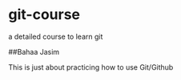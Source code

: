 # git-course
a detailed course to learn git

##Bahaa Jasim

This is just about practicing how to use Git/Github

